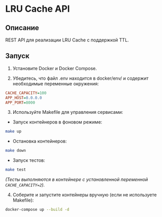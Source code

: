 # LRU Cache API

## Описание

REST API для реализации LRU Cache с поддержкой TTL.

## Запуск

1. Установите Docker и Docker Compose.

2. Убедитесь, что файл .env находится в docker/env/ и содержит необходимые переменные окружения:

```ini
CACHE_CAPACITY=100
APP_HOST=0.0.0.0
APP_PORT=8000
```

3. Используйте Makefile для управления сервисами:

- Запуск контейнеров в фоновом режиме:

```sh
make up
```

- Остановка контейнеров:

```sh
make down
```

- Запуск тестов:

```sh
make test
```

_(Тесты выполняются в контейнере с установленной переменной `CACHE_CAPACITY=2`)._

4. Соберите и запустите контейнеры вручную (если не используете Makefile):

```sh
docker-compose up --build -d
```
